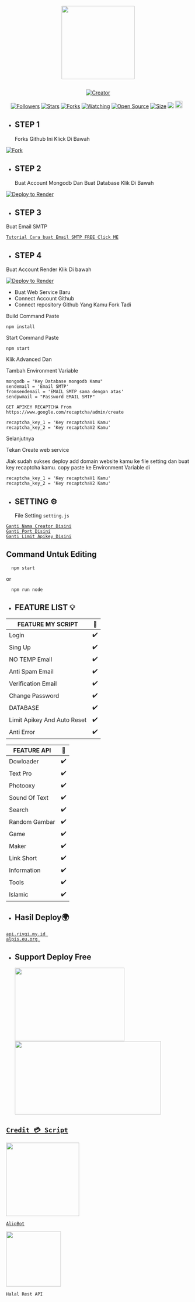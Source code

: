 <p align="center">
<img src="https://avatars.githubusercontent.com/razn-id" width="200" height="200"/>
</p>
<p align="center">
  <a href="#"><img src="http://readme-typing-svg.herokuapp.com?color=d1fa02&center=true&vCenter=true&multiline=false&lines=Welcome+To+Rest+Api+Razan+" alt="">
</p>
<p align="center">
<a href="#"><img title="Creator" src="https://img.shields.io/badge/Creator-Razan X Alip-red.svg?style=for-the-badge&logo=github"></a>
</p>
<p align="center">
<a href="https://github.com/razn-id?tab=followers"><img title="Followers" src="https://img.shields.io/github/followers/razn-id?color=green&style=flat-square"></a>
<a href="https://github.com/razn-id/Api-Razan/stargazers/"><img title="Stars" src="https://img.shields.io/github/stars/razn-id/Api-Razan?color=white&style=flat-square"></a>
<a href="https://github.com/razn-id/Api-Razan/network/members"><img title="Forks" src="https://img.shields.io/github/forks/razn-id/Api-Razan?color=yellow&style=flat-square"></a>
<a href="https://github.com/razn-id/Api-Razan/watchers"><img title="Watching" src="https://img.shields.io/github/watchers/razn-id/Api-Razan?label=Watchers&color=red&style=flat-square"></a>
<a href="https://github.com/razn-id/Api-Razan"><img title="Open Source" src="https://badges.frapsoft.com/os/v2/open-source.svg?v=103"></a>
<a href="https://github.com/razn-id/Api-Razan/"><img title="Size" src="https://img.shields.io/github/repo-size/razn-id/Api-Razan?style=flat-square&color=darkred"></a>
<a href="https://hits.seeyoufarm.com"><img src="https://hits.seeyoufarm.com/api/count/incr/badge.svg?url=https%3A%2F%2Fgithub.com%2Frazn-id%2FApi-Razan%2Fhit-counter&count_bg=%2379C83D&title_bg=%23555555&icon=probot.svg&icon_color=%2304FF00&title=hits&edge_flat=false"/></a>
<a href="https://github.com/razn-id/Api-Razan/graphs/commit-activity"><img height="20" src="https://img.shields.io/badge/Maintained-No-red.svg"></a>&nbsp;&nbsp;
</p>

- ## STEP 1
  Forks Github Ini Klick Di Bawah

[![Fork](https://telegra.ph/file/0ac5b4f21a7c153f3bfc7.png)](https://github.com/razn-id/Api-Razan/fork)

- ## STEP 2
  Buat Account Mongodb Dan Buat Database Klik Di Bawah

[![Deploy to Render](https://telegra.ph/file/1bc5c9749e8a46d167619.png)](https://www.mongodb.com/cloud/atlas/register)

- ## STEP 3

Buat Email SMTP

[`Tutorial Cara buat Email SMTP FREE Click ME`](https://www.youtube.com/watch?v=1YXVdyVuFGA)<br>

- ## STEP 4

Buat Account Render Klik Di bawah

[![Deploy to Render](https://render.com/images/deploy-to-render-button.svg)](https://dashboard.render.com/)

- Buat Web Service Baru
- Connect Account Github
- Connect repository Github Yang Kamu Fork Tadi

Build Command Paste

```
npm install
```

Start Command Paste

```
npm start
```

Klik Advanced Dan

Tambah Environment Variable

```
mongodb = "Key Database mongodb Kamu"
sendemail = 'Email SMTP'
fromsendemail = 'EMAIL SMTP sama dengan atas'
sendpwmail = "Password EMAIL SMTP"

GET APIKEY RECAPTCHA From https://www.google.com/recaptcha/admin/create

recaptcha_key_1 = 'Key recaptchaV1 Kamu'
recaptcha_key_2 = 'Key recaptchaV2 Kamu'
```

Selanjutnya

Tekan Create web service

Jiak sudah sukses deploy add domain website kamu ke file setting dan buat key recaptcha kamu.
copy paste ke Environment Variable di

```
recaptcha_key_1 = 'Key recaptchaV1 Kamu'
recaptcha_key_2 = 'Key recaptchaV2 Kamu'
```

- ## SETTING ⚙️
  File Setting `setting.js`

[`Ganti Nama Creator Disini`](https://github.com/razn-id/Api-Razan/blob/master/settings.js#:~:text=creator%20%3D%20%27-,%E4%B9%82%F0%9D%98%BC%F0%9D%99%A1%F0%9D%99%9E%F0%9D%99%A5%E4%B9%82,-%27%20//%20Nama)<br>
[`Ganti Port Disini`](https://github.com/razn-id/Api-Razan/blob/master/settings.js#:~:text=port%20%3D-,8080,-//port%20host)<br>
[`Ganti Limit Apikey Disini`](https://github.com/razn-id/Api-Razan/blob/master/settings.js#:~:text=LimitApikey%20%3D-,200,-//%20Limit%20Apikey%20default)<br>

## Command Untuk Editing

```
  npm start
```

or

```
  npm run node
```

- ## FEATURE LIST 💡

| FEATURE MY SCRIPT           | 🌱  |
| --------------------------- | --- |
| Login                       | ✔️  |
| Sing Up                     | ✔️  |
| NO TEMP Email               | ✔️  |
| Anti Spam Email             | ✔️  |
| Verification Email          | ✔️  |
| Change Password             | ✔️  |
| DATABASE                    | ✔️  |
| Limit Apikey And Auto Reset | ✔️  |
| Anti Error                  | ✔️  |

| FEATURE API   | 🌱  |
| ------------- | --- |
| Dowloader     | ✔️  |
| Text Pro      | ✔️  |
| Photooxy      | ✔️  |
| Sound Of Text | ✔️  |
| Search        | ✔️  |
| Random Gambar | ✔️  |
| Game          | ✔️  |
| Maker         | ✔️  |
| Link Short    | ✔️  |
| Information   | ✔️  |
| Tools         | ✔️  |
| Islamic       | ✔️  |

- ## Hasil Deploy🌍

[`api.rivqi.my.id `](https://api.rivqi.my.id)<br>
[`alpis.eu.org `](https://alpis.eu.org)<br>

- ## Support Deploy Free
  <a href="https://replit.com"><img src="https://telegra.ph/file/8d225f38ce1920182e313.png" width="300" height="200">
  <a href="https://dashboard.render.com"><img src="https://telegra.ph/file/6125fb68b97cdd156fc67.png" width="400" height="200">

## `Credit 💳 Script`

<img src="https://avatars.githubusercontent.com/AlipBot" width="200" height="200">

[`AlipBot`](https://github.com/AlipBot)<br>

<img src="https://telegra.ph/file/1cbc7e659b35a053bf25f.png" width="150" height="150">

`Halal Rest API`
